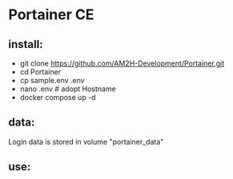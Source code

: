 # Portainer CE

## install:
* git clone https://github.com/AM2H-Development/Portainer.git
* cd Portainer
* cp sample.env .env
* nano .env # adopt Hostname
* docker compose up -d

## data:
Login data is stored in volume "portainer_data"

## use:
